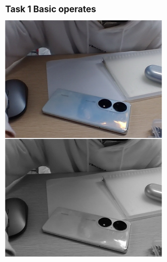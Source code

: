 # Task 1 Basic operates
![alt text](c55192957a5d8c573b00bc5bfaa4ad51.jpg)
![alt text](601d09c2c7b43f3abf5b5c1b32c60762.jpg)
